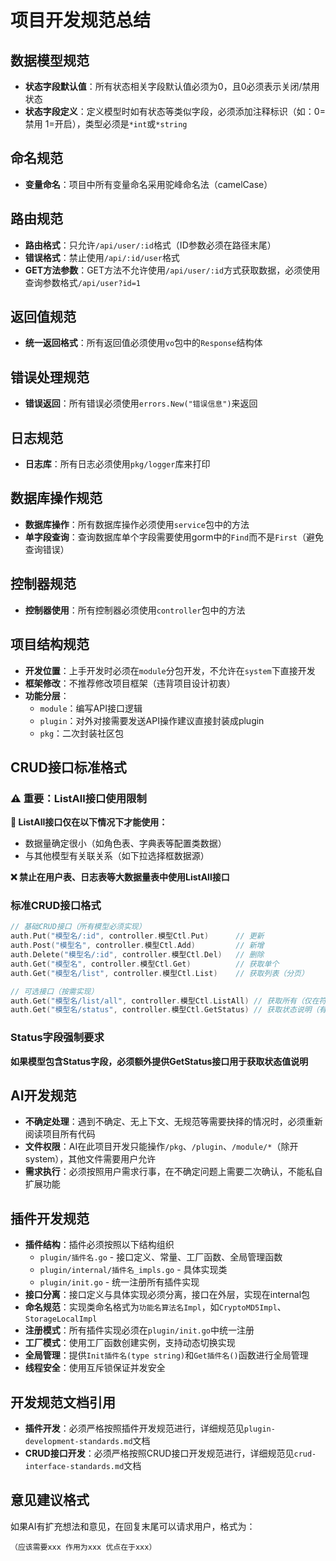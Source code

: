 # 项目开发规范总结

## 数据模型规范
- **状态字段默认值**：所有状态相关字段默认值必须为0，且0必须表示关闭/禁用状态
- **状态字段定义**：定义模型时如有状态等类似字段，必须添加注释标识（如：0=禁用 1=开启），类型必须是`*int`或`*string`

## 命名规范
- **变量命名**：项目中所有变量命名采用驼峰命名法（camelCase）

## 路由规范
- **路由格式**：只允许`/api/user/:id`格式（ID参数必须在路径末尾）
- **错误格式**：禁止使用`/api/:id/user`格式
- **GET方法参数**：GET方法不允许使用`/api/user/:id`方式获取数据，必须使用查询参数格式`/api/user?id=1`

## 返回值规范
- **统一返回格式**：所有返回值必须使用`vo`包中的`Response`结构体

## 错误处理规范
- **错误返回**：所有错误必须使用`errors.New("错误信息")`来返回

## 日志规范
- **日志库**：所有日志必须使用`pkg/logger`库来打印

## 数据库操作规范
- **数据库操作**：所有数据库操作必须使用`service`包中的方法
- **单字段查询**：查询数据库单个字段需要使用gorm中的`Find`而不是`First`（避免查询错误）

## 控制器规范
- **控制器使用**：所有控制器必须使用`controller`包中的方法

## 项目结构规范
- **开发位置**：上手开发时必须在`module`分包开发，不允许在`system`下直接开发
- **框架修改**：不推荐修改项目框架（违背项目设计初衷）
- **功能分层**：
  - `module`：编写API接口逻辑
  - `plugin`：对外对接需要发送API操作建议直接封装成plugin
  - `pkg`：二次封装社区包

## CRUD接口标准格式

### ⚠️ 重要：ListAll接口使用限制
**🚨 ListAll接口仅在以下情况下才能使用：**
- 数据量确定很小（如角色表、字典表等配置类数据）
- 与其他模型有关联关系（如下拉选择框数据源）

**❌ 禁止在用户表、日志表等大数据量表中使用ListAll接口**

### 标准CRUD接口格式
```go
// 基础CRUD接口（所有模型必须实现）
auth.Put("模型名/:id", controller.模型Ctl.Put)      // 更新
auth.Post("模型名", controller.模型Ctl.Add)         // 新增
auth.Delete("模型名/:id", controller.模型Ctl.Del)   // 删除
auth.Get("模型名", controller.模型Ctl.Get)          // 获取单个
auth.Get("模型名/list", controller.模型Ctl.List)    // 获取列表（分页）

// 可选接口（按需实现）
auth.Get("模型名/list/all", controller.模型Ctl.ListAll) // 获取所有（仅在符合条件时使用）
auth.Get("模型名/status", controller.模型Ctl.GetStatus) // 获取状态说明（有Status字段时必须实现）
```

### Status字段强制要求
**如果模型包含Status字段，必须额外提供GetStatus接口用于获取状态值说明**

## AI开发规范
- **不确定处理**：遇到不确定、无上下文、无规范等需要抉择的情况时，必须重新阅读项目所有代码
- **文件权限**：AI在此项目开发只能操作`/pkg`、`/plugin`、`/module/*`（除开system），其他文件需要用户允许
- **需求执行**：必须按照用户需求行事，在不确定问题上需要二次确认，不能私自扩展功能

## 插件开发规范
- **插件结构**：插件必须按照以下结构组织
  - `plugin/插件名.go` - 接口定义、常量、工厂函数、全局管理函数
  - `plugin/internal/插件名_impls.go` - 具体实现类
  - `plugin/init.go` - 统一注册所有插件实现
- **接口分离**：接口定义与具体实现必须分离，接口在外层，实现在internal包
- **命名规范**：实现类命名格式为`功能名算法名Impl`，如`CryptoMD5Impl`、`StorageLocalImpl`
- **注册模式**：所有插件实现必须在`plugin/init.go`中统一注册
- **工厂模式**：使用工厂函数创建实例，支持动态切换实现
- **全局管理**：提供`Init插件名(type string)`和`Get插件名()`函数进行全局管理
- **线程安全**：使用互斥锁保证并发安全

## 开发规范文档引用
- **插件开发**：必须严格按照插件开发规范进行，详细规范见`plugin-development-standards.md`文档
- **CRUD接口开发**：必须严格按照CRUD接口开发规范进行，详细规范见`crud-interface-standards.md`文档

## 意见建议格式
如果AI有扩充想法和意见，在回复末尾可以请求用户，格式为：
```
（应该需要xxx 作用为xxx 优点在于xxx）
```
